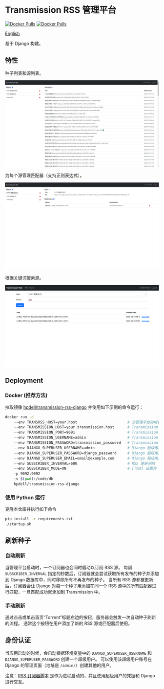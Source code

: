 # Transmission RSS 管理平台

[![Docker Pulls](https://badgen.net/docker/size/hpdell/transmission-rss-django/?label=Docker%20Size)](https://hub.docker.com/r/hpdell/transmission-rss-django/)
[![Docker Pulls](https://badgen.net/docker/pulls/hpdell/transmission-rss-django?icon=docker&label=Pulls)](https://hub.docker.com/r/hpdell/transmission-rss-django/)

[English](README.md)

基于 Django 构建。

## 特性

种子列表和源列表。

![Home Page](README.assets/trrssd-home-page.png)

为每个源管理匹配器（支持正则表达式）。

![Feed Page](README.assets/trrssd-feed-page.png)

根据关键词搜索源。

![Feed Search](README.assets/trrssd-feed-search.png)

## Deployment

### Docker (推荐方法)

拉取镜像 [hpdell/transmission-rss-django](https://hub.docker.com/r/hpdell/transmission-rss-django/) 并使用如下示例的命令运行：

```bash
docker run -d
    --env TRANSRSS_HOST=your.host                       # 该管理平台的域名
    --env TRANSMISSION_HOST=your.transmission.host      # Transmission 域名
    --env TRANSMISSION_PORT=9091                        # Transmission 端口
    --env TRANSMISSION_USERNAME=admin                   # Transmission 登录用户名
    --env TRANSMISSION_PASSWORD=transmission_password   # Transmission 登录密码
    --env DJANGO_SUPERUSER_USERNAME=admin               # Django 超级用户的用户名
    --env DJANGO_SUPERUSER_PASSWORD=django_password     # Django 超级用户的密码
    --env DJANGO_SUPERUSER_EMAIL=email@example.com      # Django 超级用户的邮箱
    --env SUBSCRIBER_INVERVAL=600                       # RSS 更新间隔
    --env SUBSCRIBER_MODE=ON                            # [可选] 设置为 OFF 以阻止自动刷新 RSS
    -p 9092:9092
    -v $(pwd):/code/db
    hpdell/transmission-rss-django
```

### 使用 Python 运行

克隆本仓库并执行如下命令

```bash
pip install -r requirements.txt
./startup.sh
```

## 刷新种子

### 自动刷新

当管理平台启动时，一个订阅器也会同时启动以订阅 RSS 源。
每隔 `SUBSCRIBER_INVERVAL` 指定的秒数后，订阅器就会尝试获取所有发布的种子并添加到 Django 数据库中，同时移除所有不再发布的种子。
当所有 RSS 源都被更新后，订阅器会让 Django 对每一个种子用添加在同一个 RSS 源中的所有匹配器进行匹配，一旦匹配成功就添加到 Transmission 中。

### 手动刷新

通过点击或单击首页“Torrent”标题右边的按钮，服务器会触发一次自动种子刷新的流程。
通常这个按钮在用户添加了新的 RSS 源或匹配器后使用。

## 身份认证

当应用启动的时候，会自动根据环境变量中的 `DJANGO_SUPERUSER_USERNAME` 和 `DJANGO_SUPERUSER_PASSWORD` 创建一个超级用户。
可以使用该超级用户账号在 Django 的管理页面（地址是 `/admin/`）创建其他的用户。

注意：[RSS 订阅器脚本](transrss_manager/subscriber.py) 是作为进程启动的，并且使用超级用户的凭据和 Django 进行交互。
